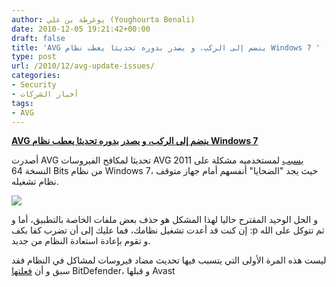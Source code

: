 ```yaml
---
author: يوغرطة بن علي (Youghourta Benali)
date: 2010-12-05 19:21:42+00:00
draft: false
title: 'AVG ينضم إلى الركب، و يصدر بدوره تحديثا يعطب نظام Windows 7 '
type: post
url: /2010/12/avg-update-issues/
categories:
- Security
- أخبار الشركات
tags:
- AVG
---
```


**[AVG ينضم إلى الركب، و يصدر بدوره تحديثا يعطب نظام Windows 7](https://www.it-scoop.com/2010/12/avg-update-issues/)**




أصدرت AVG تحديثا لمكافح الفيروسات AVG 2011 [يسبب](http://jrsmith.blog.avg.com/2010/12/over-the-past-24-hours-avg-has-had-two-update-issues-the-problems-affected-windows-7-users-on-64-bit-products-as-soon-as-w.html) لمستخدميه مشكلة على النسخة 64 Bits من نظام Windows 7، حيث يجد "الضحايا" أنفسهم أمام جهاز متوقف نظام تشغيله.




[![](https://www.it-scoop.com/wp-content/uploads/2010/12/avg-logo.gif)
](https://www.it-scoop.com/2010/12/avg-update-issues/)


و الحل الوحيد المقترح حاليا لهذا المشكل هو حذف بعض ملفات الخاصة بالتطبيق، أما و إن كنت قد أعدت تشغيل نظامك، فما عليك إلى أن تضرب كفا بكف :p ثم تتوكل على الله و تقوم بإعادة استعادة النظام من جديد.

ليست هذه المرة الأولى التي يتسبب فيها تحديث مضاد فيروسات لمشاكل في النظام فقد سبق و أن [فعلتها](https://www.it-scoop.com/2010/03/bitdefender-epic-fail-2010/) BitDefender، و قبلها Avast
